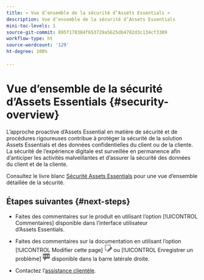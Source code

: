 ```yaml
---
title: « Vue d’ensemble de la sécurité d’Assets Essentials »
description: Vue d’ensemble de la sécurité d’Assets Essentials
mini-toc-levels: 1
source-git-commit: 895f178384f653729a5625db4782d3c134cf3309
workflow-type: ht
source-wordcount: '129'
ht-degree: 100%

---
```


# Vue d’ensemble de la sécurité d’Assets Essentials {#security-overview}

L’approche proactive d’Assets Essential en matière de sécurité et de procédures rigoureuses contribue à protéger la sécurité de la solution Assets Essentials et des données confidentielles du client ou de la cliente. La sécurité de l’expérience digitale est surveillée en permanence afin d’anticiper les activités malveillantes et d’assurer la sécurité des données du client et de la cliente.

Consultez le livre blanc [Sécurité Assets Essentials](https://www.adobe.com/content/dam/cc/en/trust-center/ungated/whitepapers/experience-cloud/adobe-experience-manager-assets-essentials-security-overview.pdf) pour une vue d’ensemble détaillée de la sécurité.

## Étapes suivantes {#next-steps}

* Faites des commentaires sur le produit en utilisant l’option [!UICONTROL Commentaires] disponible dans l’interface utilisateur d’Assets Essentials.

* Faites des commentaires sur la documentation en utilisant l’option [!UICONTROL Modifier cette page] ![modifier la page](assets/do-not-localize/edit-page.png) ou [!UICONTROL Enregistrer un problème] ![créer un problème GitHub](assets/do-not-localize/github-issue.png) disponible dans la barre latérale droite.

* Contactez l’[assistance clientèle](https://experienceleague.adobe.com/?support-solution=General&amp;lang=fr#support).
